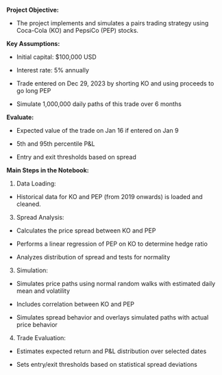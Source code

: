**Project Objective:**

- The project implements and simulates a pairs trading strategy using Coca-Cola (KO) and PepsiCo (PEP) stocks.

**Key Assumptions:**

- Initial capital: $100,000 USD

- Interest rate: 5% annually

- Trade entered on Dec 29, 2023 by shorting KO and using proceeds to go long PEP

- Simulate 1,000,000 daily paths of this trade over 6 months

**Evaluate:**

- Expected value of the trade on Jan 16 if entered on Jan 9

- 5th and 95th percentile P&L

- Entry and exit thresholds based on spread

**Main Steps in the Notebook:**

1. Data Loading:
  - Historical data for KO and PEP (from 2019 onwards) is loaded and cleaned.

3. Spread Analysis:
   
  - Calculates the price spread between KO and PEP

  - Performs a linear regression of PEP on KO to determine hedge ratio

  - Analyzes distribution of spread and tests for normality

3. Simulation:

  - Simulates price paths using normal random walks with estimated daily mean and volatility

  - Includes correlation between KO and PEP

  - Simulates spread behavior and overlays simulated paths with actual price behavior

4. Trade Evaluation:

  - Estimates expected return and P&L distribution over selected dates

  - Sets entry/exit thresholds based on statistical spread deviations
